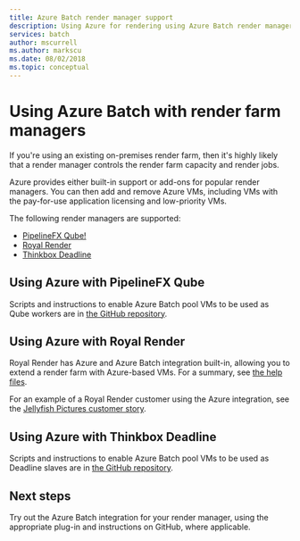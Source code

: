 ```yaml
---
title: Azure Batch render manager support
description: Using Azure for rendering using Azure Batch render manager integration
services: batch
author: mscurrell
ms.author: markscu
ms.date: 08/02/2018
ms.topic: conceptual
---
```


# Using Azure Batch with render farm managers

If you're using an existing on-premises render farm, then it's highly likely that a render manager controls the render farm capacity and render jobs.

Azure provides either built-in support or add-ons for popular render managers. You can then add and remove Azure VMs, including VMs with the pay-for-use application licensing and low-priority VMs.

The following render managers are supported:

* [PipelineFX Qube!](https://www.pipelinefx.com/)
* [Royal Render](http://www.royalrender.de/)
* [Thinkbox Deadline](https://deadline.thinkboxsoftware.com/)

## Using Azure with PipelineFX Qube

Scripts and instructions to enable Azure Batch pool VMs to be used as Qube workers are in [the GitHub repository](https://github.com/Azure/azure-qube).

## Using Azure with Royal Render

Royal Render has Azure and Azure Batch integration built-in, allowing you to extend a render farm with Azure-based VMs. For a summary, see [the help files](http://www.royalrender.de/help8/index.html?Cloudrendering.html).

For an example of a Royal Render customer using the Azure integration, see the [Jellyfish Pictures customer story](https://customers.microsoft.com/en-gb/story/jellyfishpictures).

## Using Azure with Thinkbox Deadline

Scripts and instructions to enable Azure Batch pool VMs to be used as Deadline slaves are in [the GitHub repository](https://github.com/Azure/azure-deadline).

## Next steps

Try out the Azure Batch integration for your render manager, using the appropriate plug-in and instructions on GitHub, where applicable.